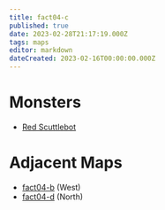 ```yaml
---
title: fact04-c
published: true
date: 2023-02-28T21:17:19.000Z
tags: maps
editor: markdown
dateCreated: 2023-02-16T00:00:00.000Z
---
```



# Monsters
 * [Red Scuttlebot](/monsters/red-scuttlebot)

# Adjacent Maps
 * [fact04-b](/maps/fact04-b) (West)
 * [fact04-d](/maps/fact04-d) (North)

